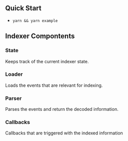 ## Quick Start
- `yarn && yarn example`

## Indexer Compontents

### State

Keeps track of the current indexer state.

### Loader

Loads the events that are relevant for indexing.

### Parser

Parses the events and return the decoded information.

### Callbacks

Callbacks that are triggered with the indexed information

